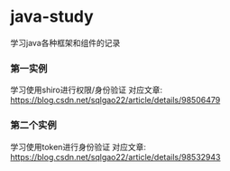 # java-study
学习java各种框架和组件的记录
### 第一实例
学习使用shiro进行权限/身份验证
对应文章: https://blog.csdn.net/sqlgao22/article/details/98506479

### 第二个实例
学习使用token进行身份验证
对应文章: https://blog.csdn.net/sqlgao22/article/details/98532943